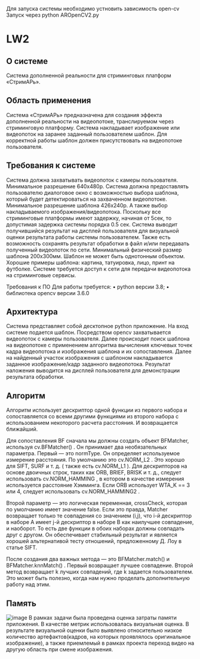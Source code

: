 Для запуска системы необходимо устновить зависимость open-cv
Запуск через python AROpenCV2.py

# LW2

## О системе
Система дополненной реальности для стриминговых платформ «СтримАРь».
##	Область применения
Система «СтримАРь» предназначена для создания эффекта дополненной реальности на видеопотоке, транслируемом через стриминговую платформу. Система накладывает изображение или видеопоток на заранее заданный пользователем шаблон. Для корректной работы шаблон должен присутствовать на видеопотоке пользователя.


## Требования к системе

Система должна захватывать видеопоток с камеры пользователя. Минимальное разрешение 640х480p.
Система должна предоставлять пользователю диалоговое окно с возможностью выбора шаблона, который будет детектироваться на захваченном видеопотоке. Минимальное разрешение шаблона 426х240p. А также выбор накладываемого изображения/видеопотока.
Поскольку все стриминговые платформы имеют задержку, начиная от 5сек, то допустимая задержка системы порядка 0.5 сек.
Система выводит получившийся результат на дисплей пользователя для визуальной оценки результата работы системы пользователем. Также есть возможность сохранять результат обработки в файл и/или передавать полученный видеопоток по сети.
Минимальный физический размер шаблона 200х300мм. Шаблон не может быть однотонным объектом. Хорошие примеры шаблона: картина, татуировка, лицо, принт на футболке.
Системе требуется доступ к сети для передачи видеопотока на стриминговые сервисы.

Требования к ПО
	Для работы требуется: 
•	python версии 3.8; 
•	библиотека opencv версии 3.6.0
##	Архитектура

Система представляет собой десктопное python приложение. На вход системе подается шаблон. Посредством opencv захватывается видеопоток с камеры пользователя. Далее происходит поиск шаблона на видеопотоке с применением алгоритма вычисления ключевых точек кадра видеопотока и изображения шаблона и их сопоставления. Далее на найденный участок изображения с шаблоном накладывается заданное изображение/кадр заданного видеопотока. Результат наложения выводится на дисплей пользователя для демонстрации результата обработки.

## Алгоритм
Алгоритм использует дескриптор одной функции из первого набора и сопоставляется со всеми другими функциями из второго набора с использованием некоторого расчета расстояния. И возвращается ближайший.

Для сопоставления BF сначала мы должны создать объект BFMatcher, используя cv.BFMatcher() . Он принимает два необязательных параметра. Первый — это normType. Он определяет используемое измерение расстояния. По умолчанию это cv.NORM_L2 . Это хорошо для SIFT, SURF и т. д. ( также есть cv.NORM_L1 ). Для дескрипторов на основе двоичных строк, таких как ORB, BRIEF, BRISK и т. д., следует использовать cv.NORM_HAMMING , в котором в качестве измерения используется расстояние Хэмминга. Если ORB использует WTA_K == 3 или 4, следует использовать cv.NORM_HAMMING2 .

Второй параметр — это логическая переменная, crossCheck, которая по умолчанию имеет значение false. Если это правда, Matcher возвращает только те совпадения со значением (i,j), что i-й дескриптор в наборе A имеет j-й дескриптор в наборе B как наилучшее совпадение, и наоборот. То есть две функции в обоих наборах должны совпадать друг с другом. Он обеспечивает стабильный результат и является хорошей альтернативой тесту отношений, предложенному Д. Лоу в статье SIFT.

После создания два важных метода — это BFMatcher.match() и BFMatcher.knnMatch() . Первый возвращает лучшее совпадение. Второй метод возвращает k лучших совпадений, где k задается пользователем. Это может быть полезно, когда нам нужно проделать дополнительную работу над этим.

## Память
![image](https://user-images.githubusercontent.com/48999202/209162684-702a56d0-4e16-423b-9444-11001badf6aa.png)
В рамках задачи была проведена оценка затраты памяти приложения. В качестве метрик использовалась визуальная оценка. В результате визуальной оценки было выявлено относительно низкое количество артефактов(кадров, на которых проявлялось оригинальное изображение), а также приемлемый в рамках проекта переход видео на другую область при смене изображения. 
